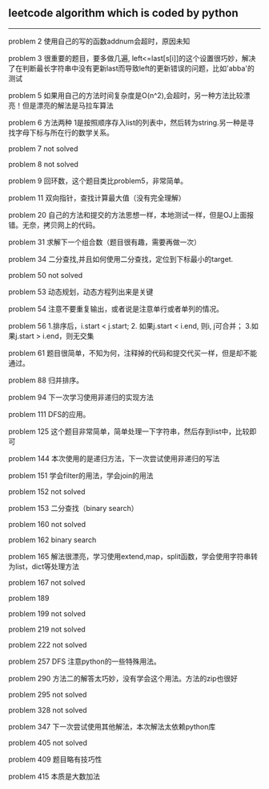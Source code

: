 ## leetcode algorithm which is coded by python

----------------
problem 2 使用自己的写的函数addnum会超时，原因未知

problem 3 很重要的题目，要多做几遍, left<=last[s[i]]的这个设置很巧妙，解决了在判断最长字符串中没有更新last而导致left的更新错误的问题，比如'abba'的测试

problem 5 如果用自己的方法时间复杂度是O(n^2),会超时，另一种方法比较漂亮！但是漂亮的解法是马拉车算法

problem 6 方法两种 1是按照顺序存入list的列表中，然后转为string.另一种是寻找字母下标与所在行的数学关系。

problem 7 not solved

problem 8 not solved

problem 9 回环数，这个题目类比problem5，非常简单。

problem 11 双向指针，查找计算最大值（没有完全理解）

problem 20 自己的方法和提交的方法思想一样，本地测试一样，但是OJ上面报错。无奈，拷贝网上的代码。

problem 31 求解下一个组合数（题目很有趣，需要再做一次）

problem 34 二分查找,并且如何使用二分查找，定位到下标最小的target.

problem 50 not solved

problem 53 动态规划，动态方程列出来是关键

problem 54 注意不要重复输出，或者说是注意单行或者单列的情况。

problem 56 1.排序后，i.start < j.start; 2. 如果j.start < i.end, 则i, j可合并； 3.如果j.start > i.end，则无交集  

problem 61 题目很简单，不知为何，注释掉的代码和提交代买一样，但是却不能通过。

problem 88 归并排序。

problem 94 下一次学习使用非递归的实现方法

problem 111 DFS的应用。

problem 125 这个题目非常简单，简单处理一下字符串，然后存到list中，比较即可

problem 144 本次使用的是递归方法，下一次尝试使用非递归的写法

problem 151 学会filter的用法，学会join的用法

problem 152 not solved

problem 153 二分查找（binary search）

problem 160 not solved

problem 162 binary search

problem 165 解法很漂亮，学习使用extend,map，split函数，学会使用字符串转为list，dict等处理方法

problem 167 not solved

problem 189

problem 199 not solved

problem 219 not solved

problem 222 not solved

problem 257 DFS 注意python的一些特殊用法。

problem 290 方法二的解答太巧妙，没有学会这个用法。方法的zip也很好

problem 295 not solved

problem 328 not solved

problem 347 下一次尝试使用其他解法，本次解法太依赖python库

problem 405 not solved

problem 409 题目略有技巧性

problem 415 本质是大数加法
